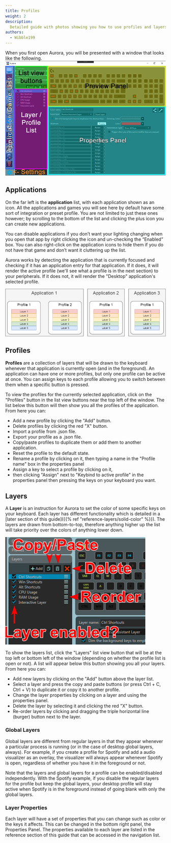 ```yaml
---
title: Profiles
weight: 2
description:
  Detailed guide with photos showing you how to use profiles and layers in Aurora.
authors:
  - Wibble199
---
```


When you first open Aurora, you will be presented with a window that looks like the following.
![Annotated picture of the main Aurora UI](overview2.png)


## Applications
On the far left is the **application** list, with each application shown as an icon.
All the applications and games you will see here by default have some sort of integration or preset profile.
You are not limited to just these ones however;
by scrolling to the bottom of the list and clicking the plus icon you can create new applications.

You can disable applications if you don’t want your lighting changing when you open that app by right clicking the icon and un-checking the “Enabled” box.
You can also right-click on the application icons to hide them if you do not have that game and don’t want it cluttering up the list.

Aurora works by detecting the application that is currently focused and checking if it has an application entry for that application.
If it does, it will render the active profile (we'll see what a profile is in the next section) to your peripherals.
If it does not, it will render the "Desktop" application's selected profile.

![Each application can have one or more profiles, and each profile can have as many layers as you wish](application-relationship-diagram.png)


## Profiles
**Profiles** are a collection of layers that will be drawn to the keyboard whenever that application is currently open (and in the foreground).
An application can have one or more profiles, but only one profile can be active at once.
You can assign keys to each profile allowing you to switch between them when a specific button is pressed.

To view the profiles for the currently selected application, click on the "Profiles" button in the list view buttons near the top left of the window.
The list below this button will then show you all the profiles of the application. From here you can:
- Add a new profile by clicking the "Add" button.
- Delete profiles by clicking the red "X" button.
- Import a profile from .json file.
- Export your profile as a .json file.
- Copy/paste profiles to duplicate them or add them to another application.
- Reset the profile to the default state.
- Rename a profile by clicking on it, then typing a name in the "Profile name" box in the properties panel
- Assign a key to select a profile by clicking on it,
- then clicking "Assign" next to "Keybind to active profile" in the properties panel then pressing the keys on your keyboard you want.


## Layers
A **Layer** is an instruction for Aurora to set the color of some specific keys on your keyboard.
Each layer has different functionality which is detailed in a [later section of this guide]({{% ref "reference-layers/solid-color" %}}).
The layers are drawn from bottom-to-top, therefore anything higher up the list will take priority over the colors of anything lower down.

![Annoted picture of the Layer controls](layer-overview.png)

To show the layers list, click the "Layers" list view button that will be at the top left or bottom left of the window
(depending on whether the profile list is open or not).
A list will appear below this button showing you all your layers. From here you can:
- Add new layers by clicking on the "Add" button above the layer list.
- Select a layer and press the copy and paste buttons (or press Ctrl + C, Ctrl + V) to duplicate it or copy it to another profile.
- Change the layer properties by clicking on a layer and using the properties panel.
- Delete the layer by selecting it and clicking the red "X" button.
- Re-order layers by clicking and dragging the triple horizontal line (burger) button next to the layer.

### Global Layers
Global layers are different from regular layers in that they appear whenever a particular process is running (or in the case of desktop global layers, always).
For example, if you create a profile for Spotify and add a audio visualizer as an overlay,
the visualizer will always appear whenever Spotify is open, regardless of whether you have it in the foreground or not.

Note that the layers and global layers for a profile can be enabled/disabled independently.
With the Spotify example, if you disable the regular layers for the profile but keep the global layers,
your desktop profile will stay active when Spotify is in the foreground instead of going blank with only the global layers.

### Layer Properties
Each layer will have a set of properties that you can change such as color or the keys it affects.
This can be changed in the bottom right panel, the Properties Panel.
The properties available to each layer are listed in the reference section of this guide that can be accessed in the navigation list.
